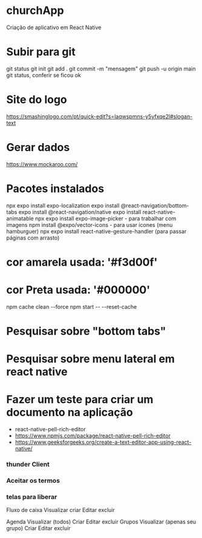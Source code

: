 # churchApp
Criação de aplicativo em React Native


# Subir para git
git status
git init
git add .
git commit -m "mensagem"
git push -u origin main
git status, conferir se ficou ok


# Site do logo
 https://smashinglogo.com/pt/quick-edit?s=laqwspmns-y5yfxqe2l#slogan-text


# Gerar dados
 https://www.mockaroo.com/

# Pacotes instalados
 npx expo install expo-localization
 expo install @react-navigation/bottom-tabs
 expo install @react-navigation/native
 expo install react-native-animatable
 npx expo install expo-image-picker - para trabalhar com imagens
 npm install @expo/vector-icons - para usar ícones (menu hamburguer)
 npx expo install react-native-gesture-handler (para passar páginas com arrasto)


# cor amarela usada: '#f3d00f'
# cor Preta usada: '#000000'
    
npm cache clean --force
npm start -- --reset-cache

# Pesquisar sobre "bottom tabs"
# Pesquisar sobre menu lateral em react native
# Fazer um teste para criar um documento na aplicação
 - react-native-pell-rich-editor
 - https://www.npmjs.com/package/react-native-pell-rich-editor
 - https://www.geeksforgeeks.org/create-a-text-editor-app-using-react-native/


 ### thunder Client

 ### Aceitar os termos 


### telas para liberar

Fluxo de caixa
    Visualizar
    criar
    Editar
    excluir

Agenda
    Visualizar (todos)
    Criar
    Editar
    excluir
Grupos
    Visualizar (apenas seu grupo)
    Criar
    Editar
    excluir   

